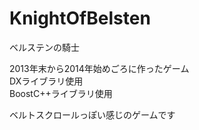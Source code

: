 ﻿# KnightOfBelsten
ベルステンの騎士

2013年末から2014年始めごろに作ったゲーム  
DXライブラリ使用  
BoostC++ライブラリ使用  
  
ベルトスクロールっぽい感じのゲームです  


